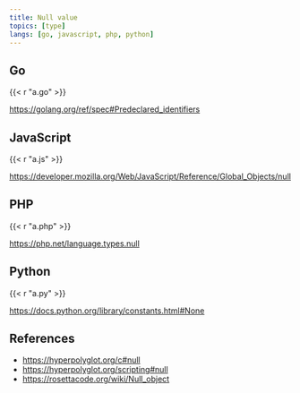 ```yaml
---
title: Null value
topics: [type]
langs: [go, javascript, php, python]
---
```


## Go

{{< r "a.go" >}}

<https://golang.org/ref/spec#Predeclared_identifiers>

## JavaScript

{{< r "a.js" >}}

<https://developer.mozilla.org/Web/JavaScript/Reference/Global_Objects/null>

## PHP

{{< r "a.php" >}}

<https://php.net/language.types.null>

## Python

{{< r "a.py" >}}

<https://docs.python.org/library/constants.html#None>

## References

- <https://hyperpolyglot.org/c#null>
- <https://hyperpolyglot.org/scripting#null>
- <https://rosettacode.org/wiki/Null_object>
